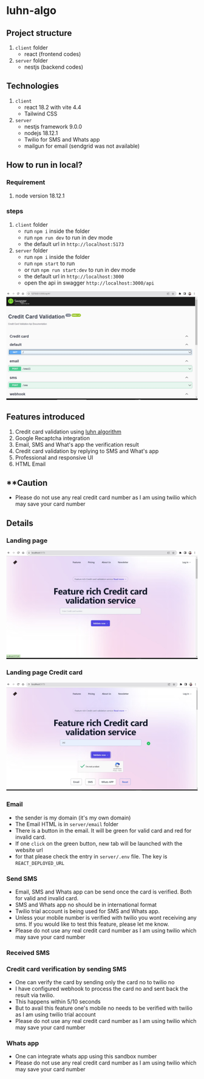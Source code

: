 # luhn-algo

## Project structure

1. `client` folder
   - react (frontend codes)
1. `server` folder
   - nestjs (backend codes)

## Technologies

1. `client`
   - react 18.2 with vite 4.4
   - Tailwind CSS
1. `server`
   - nestjs framework 9.0.0
   - nodejs 18.12.1
   - Twilio for SMS and Whats app
   - mailgun for email (sendgrid was not available)

## How to run in local?

### Requirement

1. node version 18.12.1

### steps

1. `client` folder
   - run `npm i` inside the folder
   - run `npm run dev` to run in dev mode
   - the default url in `http://localhost:5173`
1. `server` folder
   - run `npm i` inside the folder
   - run `npm start` to run
   - or run `npm run start:dev` to run in dev mode
   - the default url in `http://localhost:3000`
   - open the api in swagger `http://localhost:3000/api`

![Swagger](/z_images/swagger.jpg "Swagger")

## Features introduced

1. Credit card validation using [luhn algorithm](en.wikipedia.org/wiki/Luhn_algorithm)
2. Google Recaptcha integration
3. Email, SMS and What's app the verification result
4. Credit card validation by replying to SMS and What's app
5. Professional and responsive UI
6. HTML Email

## \*\*Caution

- Please do not use any real credit card number as I am using twilio which may save your card number

## Details

### Landing page

![Landing page](/z_images/landing.jpg "Landing page")

### Landing page Credit card

![Validated Landing page](/z_images/validated-landing.jpg "Validated Landing page")

### Email

- the sender is my domain (it's my own domain)
- The Email HTML is in `server/email` folder
- There is a button in the email. It will be green for valid card and red for invalid card.
- If one `click` on the green button, new tab will be launched with the website url
- for that please check the entry in `server/.env` file. The key is `REACT_DEPLOYED_URL`


### Send SMS

- Email, SMS and Whats app can be send once the card is verified. Both for valid and invalid card.
- SMS and Whats app no should be in international format
- Twilio trial account is being used for SMS and Whats app.
- Unless your mobile number is verified with twilio you wont receiving any sms. If you would like to test this feature, please let me know.
- Please do not use any real credit card number as I am using twilio which may save your card number


### Received SMS


### Credit card verification by sending SMS

- One can verify the card by sending only the card no to twilio no
- I have configured webhook to process the card no and sent back the result via twilio.
- This happens within 5/10 seconds
- But to avail this feature one's mobile no needs to be verified with twilio as I am using twilio trial account
- Please do not use any real credit card number as I am using twilio which may save your card number

### Whats app

- One can integrate whats app using this sandbox number
- Please do not use any real credit card number as I am using twilio which may save your card number

